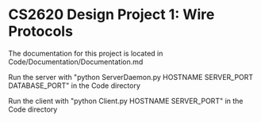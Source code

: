 # CS2620 Design Project 1: Wire Protocols

The documentation for this project is located in Code/Documentation/Documentation.md

Run the server with "python ServerDaemon.py HOSTNAME SERVER_PORT DATABASE_PORT" in the Code directory

Run the client with "python Client.py HOSTNAME SERVER_PORT" in the Code directory


